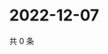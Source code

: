 # 2022-12-07

共 0 条

<!-- BEGIN WEIBO -->
<!-- 最后更新时间 Wed Dec 07 2022 17:13:38 GMT+0800 (China Standard Time) -->

<!-- END WEIBO -->
